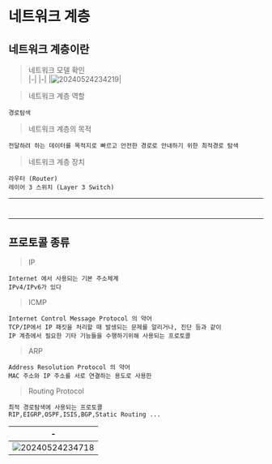 # 네트워크 계층


네트워크 계층이란
---

> 네트워크 모델 확인<br>
|-|
|-|
|![20240524234219](https://github.com/MY-ALL-LECTURE/CCNA/assets/84259104/23a2add9-934c-44a8-b737-3a9a8a05f12f)|

> 네트워크 계층 역할<br>
```
경로탐색
```

> 네트워크 계층의 목적
```
전달하려 하는 데이터를 목적지로 빠르고 안전한 경로로 안내하기 위한 최적경로 탐색
```

> 네트워크 계층 장치<br>
```
라우터 (Router)
레이어 3 스위치 (Layer 3 Switch)

```

---
#
---

프로토콜 종류
---

> IP<br>
```
Internet 에서 사용되는 기본 주소체계
IPv4/IPv6가 있다
```

>ICMP<br>
```
Internet Control Message Protocol 의 약어
TCP/IP에서 IP 패킷을 처리할 때 발생되는 문제를 알리거나, 진단 등과 같이
IP 계층에서 필요한 기타 기능들을 수행하기위해 사용되는 프로토콜
```

>ARP<br>
```
Address Resolution Protocol 의 약어
MAC 주소와 IP 주소를 서로 연결하는 용도로 사용한
```

>Routing Protocol<br>
```
최적 경로탐색에 사용되는 프로토콜
RIP,EIGRP,OSPF,ISIS,BGP,Static Routing ...
```

|-|
|-|
|![20240524234718](https://github.com/MY-ALL-LECTURE/CCNA/assets/84259104/b25db8d3-62c6-4537-9b0c-12c34c76cae3)|






